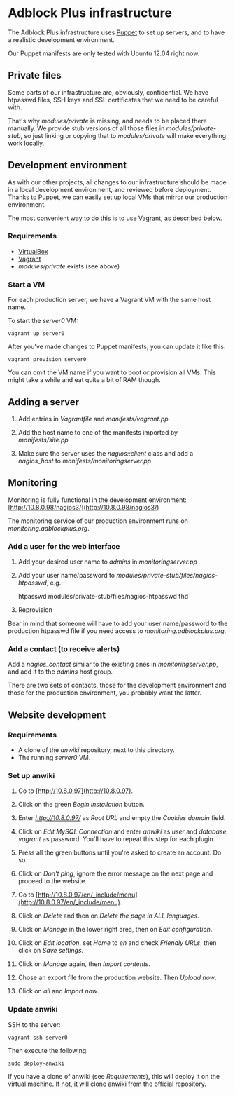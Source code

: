 Adblock Plus infrastructure
===========================

The Adblock Plus infrastructure uses [Puppet](http://puppetlabs.com/)
to set up servers, and to have a realistic development environment.

Our Puppet manifests are only tested with Ubuntu 12.04 right now.

Private files
-------------

Some parts of our infrastructure are, obviously, confidential. We have
htpasswd files, SSH keys and SSL certificates that we need to be
careful with.

That's why _modules/private_ is missing, and needs to be placed there
manually. We provide stub versions of all those files in
_modules/private-stub_, so just linking or copying that to
_modules/private_ will make everything work locally.

Development environment
-----------------------

As with our other projects, all changes to our infrastructure should
be made in a local development environment, and reviewed before
deployment. Thanks to Puppet, we can easily set up local VMs that
mirror our production environment.

The most convenient way to do this is to use Vagrant, as described
below.

### Requirements

* [VirtualBox](https://www.virtualbox.org/)
* [Vagrant](http://vagrantup.com/)
* _modules/private_ exists (see above)

### Start a VM

For each production server, we have a Vagrant VM with the same host
name.

To start the _server0_ VM:

	vagrant up server0

After you've made changes to Puppet manifests, you can update it like this:

	vagrant provision server0

You can omit the VM name if you want to boot or provision all
VMs. This might take a while and eat quite a bit of RAM though.

Adding a server
---------------

1. Add entries in _Vagrantfile_ and _manifests/vagrant.pp_

2. Add the host name to one of the manifests imported by
_manifests/site.pp_

3. Make sure the server uses the _nagios::client_ class and add a
_nagios\_host_ to _manifests/monitoringserver.pp_

Monitoring
----------

Monitoring is fully functional in the development environment:
[http://10.8.0.98/nagios3/](http://10.8.0.98/nagios3/)

The monitoring service of our production environment runs on
_monitoring.adblockplus.org_.

### Add a user for the web interface

1. Add your desired user name to _admins_ in _monitoringserver.pp_

2. Add your user name/password to
_modules/private-stub/files/nagios-htpasswd_, e.g.:
    
	htpasswd modules/private-stub/files/nagios-htpasswd fhd

3. Reprovision

Bear in mind that someone will have to add your user name/password to
the production htpasswd file if you need access to
_monitoring.adblockplus.org_.

### Add a contact (to receive alerts)

Add a _nagios\_contact_ similar to the existing ones in
_monitoringserver.pp_, and add it to the _admins_ host group.

There are two sets of contacts, those for the development environment
and those for the production environment, you probably want the
latter.

Website development
-------------------

### Requirements

* A clone of the _anwiki_ repository, next to this directory.
* The running _server0_ VM.

### Set up anwiki

1. Go to [http://10.8.0.97](http://10.8.0.97).

2. Click on the green _Begin installation_ button.

3. Enter _http://10.8.0.97/_ as _Root URL_ and empty the _Cookies
domain_ field.

4. Click on _Edit MySQL Connection_ and enter _anwiki_ as _user_ and
_database_, _vagrant_ as password. You'll have to repeat this step for
each plugin.

5. Press all the green buttons until you're asked to create an account. Do so.

6. Click on _Don't ping_, ignore the error message on the next page
and proceed to the website.

7. Go to
[http://10.8.0.97/en/_include/menu](http://10.8.0.97/en/_include/menu).

8. Click on _Delete_ and then on _Delete the page in ALL languages_.

9. Click on _Manage_ in the lower right area, then on _Edit
configuration_.

10. Click on _Edit location_, set _Home_ to _en_ and check _Friendly
URLs_, then click on _Save settings_.

11. Click on _Manage_ again, then _Import contents_.

12. Chose an export file from the production website. Then _Upload
now_.

13. Click on _all_ and _Import now_.

### Update anwiki

SSH to the server:

	vagrant ssh server0

Then execute the following:

	sudo deploy-anwiki

If you have a clone of anwiki (see _Requirements_), this will deploy
it on the virtual machine. If not, it will clone anwiki from the
official repository.
